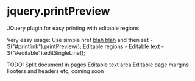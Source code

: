 jquery.printPreview
===================

JQuery plugin for easy printing with editable regions

Very easy usage:
  Use simple href <a href="blahblah" id="printlink">blah blah</a> and then set -  $("#printlink").printPreview();
  Editable regions - <span id="editable">Editable text </span> - $("#editable").editSingleLine();
  
TODO:
  Split document in pages
  Editable text area
  Editable page margins
  Footers and headers
  etc, coming soon